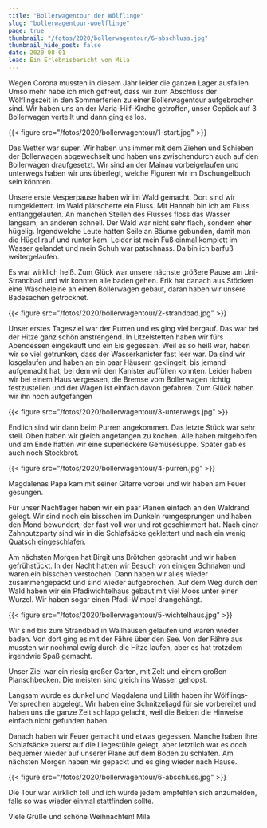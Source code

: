 ```yaml
---
title: "Bollerwagentour der Wölflinge"
slug: "bollerwagentour-woelflinge"
page: true
thumbnail: "/fotos/2020/bollerwagentour/6-abschluss.jpg"
thumbnail_hide_post: false
date: 2020-08-01
lead: Ein Erlebnisbericht von Mila
---
```


Wegen Corona mussten in diesem Jahr leider die ganzen Lager ausfallen. Umso mehr
habe ich mich gefreut, dass wir zum Abschluss der Wölflingszeit in den
Sommerferien zu einer Bollerwagentour aufgebrochen sind. Wir haben uns an der
Maria-Hilf-Kirche getroffen, unser Gepäck auf 3 Bollerwagen verteilt und dann
ging es los.

{{< figure src="/fotos/2020/bollerwagentour/1-start.jpg" >}}

Das Wetter war super. Wir haben uns immer mit dem Ziehen und Schieben der
Bollerwagen abgewechselt und haben uns zwischendurch auch auf den Bollerwagen
draufgesetzt. Wir sind an der Mainau vorbeigelaufen und unterwegs haben wir uns
überlegt, welche Figuren wir im Dschungelbuch sein könnten.

Unsere erste Vesperpause haben wir im Wald gemacht. Dort sind wir rumgeklettert.
Im Wald plätscherte ein Fluss. Mit Hannah bin ich am Fluss entlanggelaufen. An
manchen Stellen des Flusses floss das Wasser langsam, an anderen schnell. Der
Wald war nicht sehr flach, sondern eher hügelig. Irgendwelche Leute hatten Seile
an Bäume gebunden, damit man die Hügel rauf und runter kam. Leider ist mein Fuß
einmal komplett im Wasser gelandet und mein Schuh war patschnass. Da bin ich
barfuß weitergelaufen.

Es war wirklich heiß. Zum Glück war unsere nächste größere Pause am
Uni-Strandbad und wir konnten alle baden gehen. Erik hat danach aus Stöcken eine
Wäscheleine an einen Bollerwagen gebaut, daran haben wir unsere Badesachen
getrocknet.

{{< figure src="/fotos/2020/bollerwagentour/2-strandbad.jpg" >}}

Unser erstes Tagesziel war der Purren und es ging viel bergauf. Das war bei der
Hitze ganz schön anstrengend. In Litzelstetten haben wir fürs Abendessen
eingekauft und ein Eis gegessen. Weil es so heiß war, haben wir so viel
getrunken, dass der Wasserkanister fast leer war. Da sind wir losgelaufen und
haben an ein paar Häusern geklingelt, bis jemand aufgemacht hat, bei dem wir den
Kanister auffüllen konnten. Leider haben wir bei einem Haus vergessen, die
Bremse vom Bollerwagen richtig festzustellen und der Wagen ist einfach davon
gefahren. Zum Glück haben wir ihn noch aufgefangen

{{< figure src="/fotos/2020/bollerwagentour/3-unterwegs.jpg" >}}

Endlich sind wir dann beim Purren angekommen. Das letzte Stück war sehr steil.
Oben haben wir gleich angefangen zu kochen. Alle haben mitgeholfen und am Ende
hatten wir eine superleckere Gemüsesuppe. Später gab es auch noch Stockbrot.

{{< figure src="/fotos/2020/bollerwagentour/4-purren.jpg" >}}

Magdalenas Papa kam mit seiner Gitarre vorbei und wir haben am Feuer gesungen.

Für unser Nachtlager haben wir ein paar Planen einfach an den Waldrand gelegt.
Wir sind noch ein bisschen im Dunkeln rumgesprungen und haben den Mond
bewundert, der fast voll war und rot geschimmert hat. Nach einer Zahnputzparty
sind wir in die Schlafsäcke geklettert und nach ein wenig Quatsch eingeschlafen.

Am nächsten Morgen hat Birgit uns Brötchen gebracht und wir haben gefrühstückt.
In der Nacht hatten wir Besuch von einigen Schnaken und waren ein bisschen
verstochen. Dann haben wir alles wieder zusammengepackt und sind wieder
aufgebrochen. Auf dem Weg durch den Wald haben wir ein Pfadiwichtelhaus gebaut
mit viel Moos unter einer Wurzel. Wir haben sogar einen Pfadi-Wimpel
drangehängt.

{{< figure src="/fotos/2020/bollerwagentour/5-wichtelhaus.jpg" >}}

Wir sind bis zum Strandbad in Wallhausen gelaufen und waren wieder baden.  Von
dort ging es mit der Fähre über den See. Von der Fähre aus mussten wir nochmal
ewig durch die Hitze laufen, aber es hat trotzdem irgendwie Spaß gemacht.

Unser Ziel war ein riesig großer Garten, mit Zelt und einem großen
Planschbecken. Die meisten sind gleich ins Wasser gehopst.

Langsam wurde es dunkel und Magdalena und Lilith haben ihr Wölflings-Versprechen
abgelegt. Wir haben eine Schnitzeljagd für sie vorbereitet und haben uns die
ganze Zeit schlapp gelacht, weil die Beiden die Hinweise einfach nicht gefunden
haben.

Danach haben wir Feuer gemacht und etwas gegessen. Manche haben ihre Schlafsäcke
zuerst auf die Liegestühle gelegt, aber letztlich war es doch bequemer wieder
auf unserer Plane auf dem Boden zu schlafen. Am nächsten Morgen haben wir
gepackt und es ging wieder nach Hause.

{{< figure src="/fotos/2020/bollerwagentour/6-abschluss.jpg" >}}

Die Tour war wirklich toll und ich würde jedem empfehlen sich anzumelden, falls
so was wieder einmal stattfinden sollte.

Viele Grüße und schöne Weihnachten!
Mila
